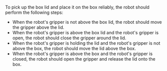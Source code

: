 To pick up the box lid and place it on the box reliably, the robot should perform the following steps:
- When the robot's gripper is not above the box lid, the robot should move the gripper above the lid.
- When the robot's gripper is above the box lid and the robot's gripper is open, the robot should close the gripper around the lid.
- When the robot's gripper is holding the lid and the robot's gripper is not above the box, the robot should move the lid above the box.
- When the robot's gripper is above the box and the robot's gripper is closed, the robot should open the gripper and release the lid onto the box.